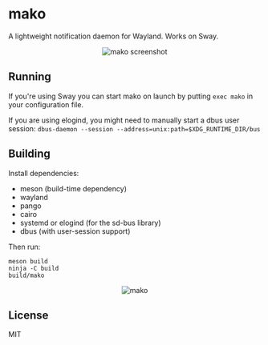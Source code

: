 # mako

A lightweight notification daemon for Wayland. Works on Sway.

<p align="center">
  <img src="https://sr.ht/meoc.png" alt="mako screenshot">
</p>

## Running

If you're using Sway you can start mako on launch by putting `exec mako` in
your configuration file.

If you are using elogind, you might need to manually start a dbus user session:
`dbus-daemon --session --address=unix:path=$XDG_RUNTIME_DIR/bus`

## Building

Install dependencies:

* meson (build-time dependency)
* wayland
* pango
* cairo
* systemd or elogind (for the sd-bus library)
* dbus (with user-session support)

Then run:

```shell
meson build
ninja -C build
build/mako
```

<p align="center">
  <img src="https://sr.ht/frOL.jpg" alt="mako">
</p>

## License

MIT
